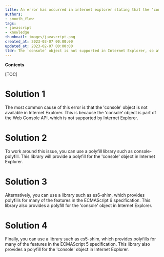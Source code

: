 ```yaml
---
title: An error has occurred in internet explorer stating that the 'console' is not defined
authors:
- smooth_flow
tags:
- javascript
- knowledge
thumbnail: images/javascript.png
created_at: 2023-02-07 00:00:00
updated_at: 2023-02-07 00:00:00
tldr: The `console` object is not supported in Internet Explorer, so attempting to use it will result in an error.
---
```


**Contents**

[TOC]

# Solution 1

The most common cause of this error is that the 'console' object is not available in Internet Explorer. This is because the 'console' object is part of the Web Console API, which is not supported by Internet Explorer.

# Solution 2

To work around this issue, you can use a polyfill library such as console-polyfill. This library will provide a polyfill for the 'console' object in Internet Explorer.

# Solution 3

Alternatively, you can use a library such as es6-shim, which provides polyfills for many of the features in the ECMAScript 6 specification. This library also provides a polyfill for the 'console' object in Internet Explorer.

# Solution 4

Finally, you can use a library such as es5-shim, which provides polyfills for many of the features in the ECMAScript 5 specification. This library also provides a polyfill for the 'console' object in Internet Explorer.

